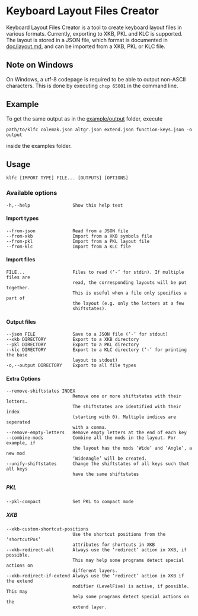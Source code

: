 Keyboard Layout Files Creator
=============================

Keyboard Layout Files Creator is a tool to create keyboard layout files in various formats. Currently, exporting to XKB, PKL and KLC is supported. The layout is stored in a JSON file, which format is documented in [doc/layout.md](doc/layout.md), and can be imported from a XKB, PKL or KLC file.

Note on Windows
---------------

On Windows, a utf-8 codepage is required to be able to output non-ASCII characters. This is done by executing `chcp 65001` in the command line.

Example
-------

To get the same output as in the [example/output](example/output) folder, execute

    path/to/klfc colemak.json altgr.json extend.json function-keys.json -o output

inside the examples folder.

Usage
-----

    klfc [IMPORT TYPE] FILE... [OUTPUTS] [OPTIONS]

### Available options ###

    -h,--help                Show this help text
    
#### Import types ####
    --from-json              Read from a JSON file
    --from-xkb               Import from a XKB symbols file
    --from-pkl               Import from a PKL layout file
    --from-klc               Import from a KLC file
    
#### Import files ####
    FILE...                  Files to read (‘-’ for stdin). If multiple files are
                             read, the corresponding layouts will be put together.
                             This is useful when a file only specifies a part of
                             the layout (e.g. only the letters at a few
                             shiftstates).
    
#### Output files ####
    --json FILE              Save to a JSON file (‘-’ for stdout)
    --xkb DIRECTORY          Export to a XKB directory
    --pkl DIRECTORY          Export to a PKL directory
    --klc DIRECTORY          Export to a KLC directory (‘-’ for printing the base
                             layout to stdout)
    -o,--output DIRECTORY    Export to all file types
    
#### Extra Options ####
    --remove-shiftstates INDEX
                             Remove one or more shiftstates with their letters.
                             The shiftstates are identified with their index
                             (starting with 0). Multiple indices are seperated
                             with a comma.
    --remove-empty-letters   Remove empty letters at the end of each key
    --combine-mods           Combine all the mods in the layout. For example, if
                             the layout has the mods ‘Wide’ and ‘Angle’, a new mod
                             ‘WideAngle’ will be created.
    --unify-shiftstates      Change the shiftstates of all keys such that all keys
                             have the same shiftstates
##### PKL #####
    --pkl-compact            Set PKL to compact mode
##### XKB #####
    --xkb-custom-shortcut-positions
                             Use the shortcut positions from the ‘shortcutPos’
                             attributes for shortcuts in XKB
    --xkb-redirect-all       Always use the ‘redirect’ action in XKB, if possible.
                             This may help some programs detect special actions on
                             different layers.
    --xkb-redirect-if-extend Always use the ‘redirect’ action in XKB if the extend
                             modifier (LevelFive) is active, if possible. This may
                             help some programs detect special actions on the
                             extend layer.
